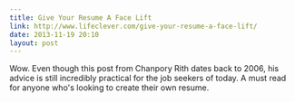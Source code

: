 ```yaml
---
title: Give Your Resume A Face Lift
link: http://www.lifeclever.com/give-your-resume-a-face-lift/
date: 2013-11-19 20:10
layout: post
---
```

Wow. Even though this post from Chanpory Rith dates back to 2006, his advice is still incredibly practical for the job seekers of today. A must read for anyone who's looking to create their own resume.